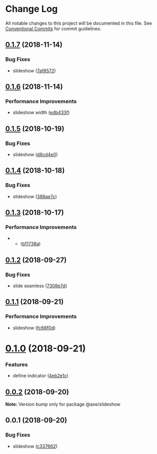 # Change Log

All notable changes to this project will be documented in this file.
See [Conventional Commits](https://conventionalcommits.org) for commit guidelines.

<a name="0.1.7"></a>
## [0.1.7](https://github.com/ansenhuang/axe/compare/@axe/slideshow@0.1.6...@axe/slideshow@0.1.7) (2018-11-14)


### Bug Fixes

* slideshow ([7af8572](https://github.com/ansenhuang/axe/commit/7af8572))




<a name="0.1.6"></a>
## [0.1.6](https://github.com/ansenhuang/axe/compare/@axe/slideshow@0.1.5...@axe/slideshow@0.1.6) (2018-11-14)


### Performance Improvements

* slideshow width ([edb433f](https://github.com/ansenhuang/axe/commit/edb433f))




<a name="0.1.5"></a>
## [0.1.5](https://github.com/ansenhuang/axe/compare/@axe/slideshow@0.1.4...@axe/slideshow@0.1.5) (2018-10-19)


### Bug Fixes

* slideshow ([d6cd4e0](https://github.com/ansenhuang/axe/commit/d6cd4e0))




<a name="0.1.4"></a>
## [0.1.4](https://github.com/ansenhuang/axe/compare/@axe/slideshow@0.1.3...@axe/slideshow@0.1.4) (2018-10-18)


### Bug Fixes

* slideshow ([388ae7c](https://github.com/ansenhuang/axe/commit/388ae7c))




<a name="0.1.3"></a>
## [0.1.3](https://github.com/ansenhuang/axe/compare/@axe/slideshow@0.1.2...@axe/slideshow@0.1.3) (2018-10-17)


### Performance Improvements

* * ([b11738a](https://github.com/ansenhuang/axe/commit/b11738a))




<a name="0.1.2"></a>
## [0.1.2](https://github.com/ansenhuang/axe/compare/@axe/slideshow@0.1.1...@axe/slideshow@0.1.2) (2018-09-27)


### Bug Fixes

* slide seamless ([7308e7d](https://github.com/ansenhuang/axe/commit/7308e7d))




<a name="0.1.1"></a>
## [0.1.1](https://github.com/ansenhuang/axe/compare/@axe/slideshow@0.1.0...@axe/slideshow@0.1.1) (2018-09-21)


### Performance Improvements

* slideshow ([fc66f0d](https://github.com/ansenhuang/axe/commit/fc66f0d))




<a name="0.1.0"></a>
# [0.1.0](https://github.com/ansenhuang/axe/compare/@axe/slideshow@0.0.2...@axe/slideshow@0.1.0) (2018-09-21)


### Features

* define indicator ([4eb2e1c](https://github.com/ansenhuang/axe/commit/4eb2e1c))




<a name="0.0.2"></a>
## [0.0.2](https://github.com/ansenhuang/axe/compare/@axe/slideshow@0.0.1...@axe/slideshow@0.0.2) (2018-09-20)




**Note:** Version bump only for package @axe/slideshow

<a name="0.0.1"></a>
## 0.0.1 (2018-09-20)


### Bug Fixes

* slideshow ([c337662](https://github.com/ansenhuang/axe/commit/c337662))
